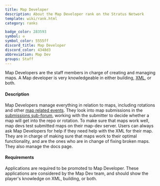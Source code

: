 ```yaml
---
title: Map Developer
description: About the Map Developer rank on the Stratus Network
template: wiki/rank.html
category: ranks

badge_color: 283593
symbol: ፠
symbol_color: 5555ff
discord_title: Map Developer
discord_color: 4348d3
abbreviation: Map Dev
groups: Staff
---
```


Map Developers are the staff members in charge of creating and managing maps. A Map developer is very knowledgeable in either building, [XML](xml), or both.

#### Description

Map Developers manage everything in relation to maps, including rotations and other [map related events](https://mcresourcepile.github.io/addon-project/wiki/events). They look into map submissions in the [submissions sub-forum](https://stratus.network/forums/59ac44b7a2e3a9000100004b), working with the submitter to decide whether a map will get into the repo or rotation. To make sure that maps work well, map devs test submitted maps on their map-dev server. Users can always ask Map Developers for help if they need help with the XML for their map. They are in charge of making sure that maps work to their optimal functionality, and are the ones who are in change of fixing broken maps. They also manage the docs page.

#### Requirements

Applications are required to be promoted to Map Developer. These applications are considered by the Map Dev team, and should show the player's knowledge on XML, building, or both.
